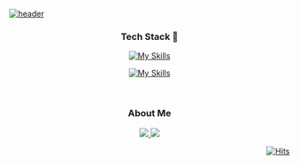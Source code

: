 [![header](https://capsule-render.vercel.app/api?type=rect&color=gradient&height=80&section=header&text=Hello,World🌏&fontSize=40&animation=twinkling&descAlignY=50)](https://github.com/debussykim)

<div align=center>


### Tech Stack 🌱

[![My Skills](https://skillicons.dev/icons?i=java,spring,mysql)](https://skillicons.dev)

[![My Skills](https://skillicons.dev/icons?i=py,aws,nginx,docker)](https://skillicons.dev)

<br>

### About Me

<a href="https://www.instagram.com/jhnyuk/" target="_blank"><img src="https://img.shields.io/badge/Instagram-333333?style=for-the-badge&logo=Instagram&logoColor=white"/>
<a href="https://maiplesyrup.tistory.com/" target="_blank"><img src="https://img.shields.io/badge/Blog-000000?style=for-the-badge&logo=Tistory&logoColor=white"/>

</div>

<div align=right>

[![Hits](https://hits.seeyoufarm.com/api/count/incr/badge.svg?url=https%3A%2F%2Fgithub.com%2Fdebussykim&count_bg=%333333title_bg=%23000000&icon=github.svg&icon_color=%23E7E7E7&title=hits&edge_flat=false)](https://hits.seeyoufarm.com)

</div>
